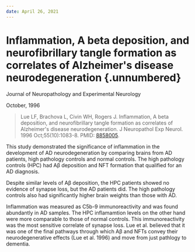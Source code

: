```yaml
---
date: April 26, 2021
---
```


# Inflammation, A beta deposition, and neurofibrillary tangle formation as correlates of Alzheimer's disease neurodegeneration {.unnumbered}

Journal of Neuropathology and Experimental Neurology

October, 1996

> Lue LF, Brachova L, Civin WH, Rogers J. Inflammation, A beta deposition, and
> neurofibrillary tangle formation as correlates of Alzheimer's disease
> neurodegeneration. J Neuropathol Exp Neurol. 1996 Oct;55(10):1083-8. PMID:
> [8858005](https://pubmed.ncbi.nlm.nih.gov/8858005).

This study demonstrated the significance of inflammation in the development of AD neurodegeneration by comparing brains from AD patients, high pathology controls and normal controls. The high pathology controls (HPC) had Aβ deposition and NFT formation that qualified for an AD diagnosis.

Despite similar levels of Aβ deposition, the HPC patients showed no evidence of
synapse loss, but the AD patients did. The high pathology controls also had
significantly higher brain weights than those with AD.

Inflammation was measured as C5b-9 immunoreactivity and was found abundantly in
AD samples. The HPC inflamamtion levels on the other hand were more comparable
to those of normal controls. This immunoreactivity was the most sensitive
correlate of synapse loss. Lue et al. believed that it was one of the final
pathways through which Aβ and NFTs convey their neurodegenerative effects (Lue
et al. 1996) and move from just pathlogy to dementia.

